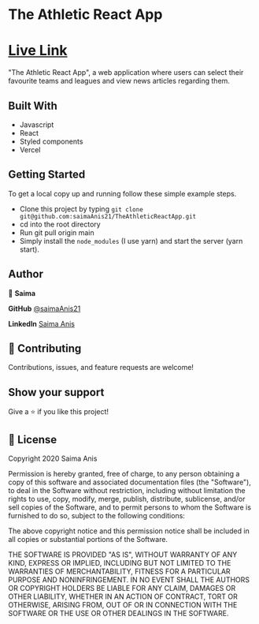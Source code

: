 # The Athletic React App
# [Live Link](https://the-athletic-react-app.vercel.app/)

"The Athletic React App", a web application where users can select their favourite teams and leagues and view news articles regarding them.

## Built With
- Javascript
- React
- Styled components
- Vercel

## Getting Started

To get a local copy up and running follow these simple example steps.

- Clone this project by typing ```git clone git@github.com:saimaAnis21/TheAthleticReactApp.git```
- cd into the root directory
- Run git pull origin main
- Simply install the `node_modules` (I use yarn) and start the server (yarn start).

## Author

👤 **Saima**

**GitHub** [@saimaAnis21](https://github.com/saimaAnis21)

**LinkedIn** [Saima Anis](https://www.linkedin.com/in/saima-anis/)

## 🤝 Contributing

Contributions, issues, and feature requests are welcome!

## Show your support

Give a ⭐️ if you like this project!

## 📝 License

Copyright 2020 Saima Anis

Permission is hereby granted, free of charge, to any person obtaining a copy of this software and associated documentation files (the "Software"), to deal in the Software without restriction, including without limitation the rights to use, copy, modify, merge, publish, distribute, sublicense, and/or sell copies of the Software, and to permit persons to whom the Software is furnished to do so, subject to the following conditions:

The above copyright notice and this permission notice shall be included in all copies or substantial portions of the Software.

THE SOFTWARE IS PROVIDED "AS IS", WITHOUT WARRANTY OF ANY KIND, EXPRESS OR IMPLIED, INCLUDING BUT NOT LIMITED TO THE WARRANTIES OF MERCHANTABILITY, FITNESS FOR A PARTICULAR PURPOSE AND NONINFRINGEMENT. IN NO EVENT SHALL THE AUTHORS OR COPYRIGHT HOLDERS BE LIABLE FOR ANY CLAIM, DAMAGES OR OTHER LIABILITY, WHETHER IN AN ACTION OF CONTRACT, TORT OR OTHERWISE, ARISING FROM, OUT OF OR IN CONNECTION WITH THE SOFTWARE OR THE USE OR OTHER DEALINGS IN THE SOFTWARE.

